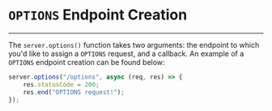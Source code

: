 # `OPTIONS` Endpoint Creation

---
The `server.options()` function takes two arguments: the endpoint to which you'd like to assign a `OPTIONS` request, and a callback. An example of a `OPTIONS` endpoint creation can be found below:<br>
```js
server.options("/options", async (req, res) => {
    res.statusCode = 200;
    res.end("OPTIONS request!");
});
```